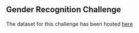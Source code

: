 ## Gender Recognition Challenge

The dataset for this challenge has been hosted [here](https://www.techgig.com/hackathon/question/Q3g0VHNXK2JJd2lzVDNZOXF1NllrUEd6dklCMlVEWnZSRUFybGZuWUoreVIrMmp3Y1k2VFNMMmQrVFA0MHBWMg==/1)